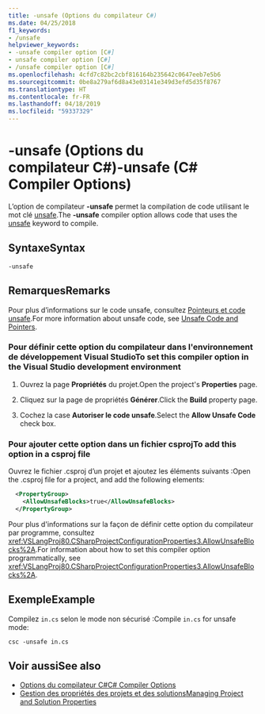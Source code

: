 ```yaml
---
title: -unsafe (Options du compilateur C#)
ms.date: 04/25/2018
f1_keywords:
- /unsafe
helpviewer_keywords:
- -unsafe compiler option [C#]
- unsafe compiler option [C#]
- /unsafe compiler option [C#]
ms.openlocfilehash: 4cfd7c82bc2cbf816164b235642c0647eeb7e5b6
ms.sourcegitcommit: 0be8a279af6d8a43e03141e349d3efd5d35f8767
ms.translationtype: HT
ms.contentlocale: fr-FR
ms.lasthandoff: 04/18/2019
ms.locfileid: "59337329"
---
```

# <a name="-unsafe-c-compiler-options"></a><span data-ttu-id="d6812-102">-unsafe (Options du compilateur C#)</span><span class="sxs-lookup"><span data-stu-id="d6812-102">-unsafe (C# Compiler Options)</span></span>
<span data-ttu-id="d6812-103">L’option de compilateur **-unsafe** permet la compilation de code utilisant le mot clé [unsafe](../../../csharp/language-reference/keywords/unsafe.md).</span><span class="sxs-lookup"><span data-stu-id="d6812-103">The **-unsafe** compiler option allows code that uses the [unsafe](../../../csharp/language-reference/keywords/unsafe.md) keyword to compile.</span></span>  
  
## <a name="syntax"></a><span data-ttu-id="d6812-104">Syntaxe</span><span class="sxs-lookup"><span data-stu-id="d6812-104">Syntax</span></span>  
  
```console  
-unsafe  
```  
  
## <a name="remarks"></a><span data-ttu-id="d6812-105">Remarques</span><span class="sxs-lookup"><span data-stu-id="d6812-105">Remarks</span></span>  
 <span data-ttu-id="d6812-106">Pour plus d’informations sur le code unsafe, consultez [Pointeurs et code unsafe](../../../csharp/programming-guide/unsafe-code-pointers/index.md).</span><span class="sxs-lookup"><span data-stu-id="d6812-106">For more information about unsafe code, see [Unsafe Code and Pointers](../../../csharp/programming-guide/unsafe-code-pointers/index.md).</span></span>  
  
### <a name="to-set-this-compiler-option-in-the-visual-studio-development-environment"></a><span data-ttu-id="d6812-107">Pour définir cette option du compilateur dans l'environnement de développement Visual Studio</span><span class="sxs-lookup"><span data-stu-id="d6812-107">To set this compiler option in the Visual Studio development environment</span></span>  
  
1. <span data-ttu-id="d6812-108">Ouvrez la page **Propriétés** du projet.</span><span class="sxs-lookup"><span data-stu-id="d6812-108">Open the project's **Properties** page.</span></span>  
  
2. <span data-ttu-id="d6812-109">Cliquez sur la page de propriétés **Générer**.</span><span class="sxs-lookup"><span data-stu-id="d6812-109">Click the **Build** property page.</span></span>  
  
3. <span data-ttu-id="d6812-110">Cochez la case **Autoriser le code unsafe**.</span><span class="sxs-lookup"><span data-stu-id="d6812-110">Select the **Allow Unsafe Code** check box.</span></span>  
  
### <a name="to-add-this-option-in-a-csproj-file"></a><span data-ttu-id="d6812-111">Pour ajouter cette option dans un fichier csproj</span><span class="sxs-lookup"><span data-stu-id="d6812-111">To add this option in a csproj file</span></span>

<span data-ttu-id="d6812-112">Ouvrez le fichier .csproj d’un projet et ajoutez les éléments suivants :</span><span class="sxs-lookup"><span data-stu-id="d6812-112">Open the .csproj file for a project, and add the following elements:</span></span>

```xml
  <PropertyGroup>
    <AllowUnsafeBlocks>true</AllowUnsafeBlocks>
  </PropertyGroup>
```

 <span data-ttu-id="d6812-113">Pour plus d'informations sur la façon de définir cette option du compilateur par programme, consultez <xref:VSLangProj80.CSharpProjectConfigurationProperties3.AllowUnsafeBlocks%2A>.</span><span class="sxs-lookup"><span data-stu-id="d6812-113">For information about how to set this compiler option programmatically, see <xref:VSLangProj80.CSharpProjectConfigurationProperties3.AllowUnsafeBlocks%2A>.</span></span>  
  
## <a name="example"></a><span data-ttu-id="d6812-114">Exemple</span><span class="sxs-lookup"><span data-stu-id="d6812-114">Example</span></span>  
 <span data-ttu-id="d6812-115">Compilez `in.cs` selon le mode non sécurisé :</span><span class="sxs-lookup"><span data-stu-id="d6812-115">Compile `in.cs` for unsafe mode:</span></span>  
  
```console  
csc -unsafe in.cs  
```  
  
## <a name="see-also"></a><span data-ttu-id="d6812-116">Voir aussi</span><span class="sxs-lookup"><span data-stu-id="d6812-116">See also</span></span>

- [<span data-ttu-id="d6812-117">Options du compilateur C#</span><span class="sxs-lookup"><span data-stu-id="d6812-117">C# Compiler Options</span></span>](../../../csharp/language-reference/compiler-options/index.md)
- [<span data-ttu-id="d6812-118">Gestion des propriétés des projets et des solutions</span><span class="sxs-lookup"><span data-stu-id="d6812-118">Managing Project and Solution Properties</span></span>](/visualstudio/ide/managing-project-and-solution-properties)
